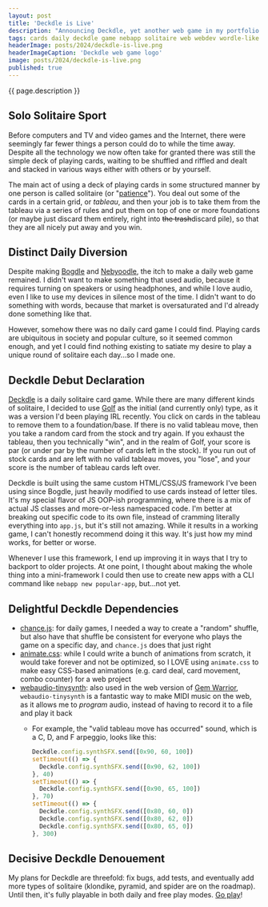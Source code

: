 ```yaml
---
layout: post
title: 'Deckdle is Live'
description: "Announcing Deckdle, yet another web game in my portfolio. Play a daily solitaire card game and try to get the highest score possible."
tags: cards daily deckdle game nebapp solitaire web webdev wordle-like
headerImage: posts/2024/deckdle-is-live.png
headerImageCaption: 'Deckdle web game logo'
image: posts/2024/deckdle-is-live.png
published: true
---
```


{{ page.description }}

<!--more-->

## Solo Solitaire Sport

Before computers and TV and video games and the Internet, there were seemingly far fewer things a person could do to while the time away. Despite all the technology we now often take for granted there was still the simple deck of playing cards, waiting to be shuffled and riffled and dealt and stacked in various ways either with others or by yourself.

The main act of using a deck of playing cards in some structured manner by one person is called solitaire (or "[patience](https://en.wikipedia.org/wiki/Patience_(game))"). You deal out some of the cards in a certain grid, or _tableau_, and then your job is to take them from the tableau via a series of rules and put them on top of one or more foundations (or maybe just discard them entirely, right into ~~the trash~~discard pile), so that they are all nicely put away and you win.

## Distinct Daily Diversion

Despite making [Bogdle](https://bogdle.neb.host) and [Nebyoodle](https://guess.nebyoolae.com), the itch to make a daily web game remained. I didn't want to make something that used audio, because it requires turning on speakers or using headphones, and while I love audio, even I like to use my devices in silence most of the time. I didn't want to do something with words, because that market is oversaturated and I'd already done something like that.

However, somehow there was no daily card game I could find. Playing cards are ubiquitous in society and popular culture, so it seemed common enough, and yet I could find nothing existing to satiate my desire to play a unique round of solitaire each day...so I made one.

## Deckdle Debut Declaration

[Deckdle](https://deckdle.neb.host) is a daily solitaire card game. While there are many different kinds of solitaire, I decided to use [Golf](https://en.wikipedia.org/wiki/Golf_(patience)) as the initial (and currently only) type, as it was a version I'd been playing IRL recently. You click on cards in the tableau to remove them to a foundation/base. If there is no valid tableau move, then you take a random card from the stock and try again. If you exhaust the tableau, then you technically "win", and in the realm of Golf, your score is par (or under par by the number of cards left in the stock). If you run out of stock cards and are left with no valid tableau moves, you "lose", and your score is the number of tableau cards left over.

Deckdle is built using the same custom HTML/CSS/JS framework I've been using since Bogdle, just heavily modified to use cards instead of letter tiles. It's my special flavor of JS OOP-ish programming, where there is a mix of actual JS classes and more-or-less namespaced code. I'm better at breaking out specific code to its own file, instead of cramming literally everything into `app.js`, but it's still not amazing. While it results in a working game, I can't honestly recommend doing it this way. It's just how my mind works, for better or worse.

Whenever I use this framework, I end up improving it in ways that I try to backport to older projects. At one point, I thought about making the whole thing into a mini-framework I could then use to create new apps with a CLI command like `nebapp new popular-app`, but...not yet.

## Delightful Deckdle Dependencies

* [chance.js](https://github.com/chancejs/chancejs): for daily games, I needed a way to create a "random" shuffle, but also have that shuffle be consistent for everyone who plays the game on a specific day, and `chance.js` does that just right
* [animate.css](https://animate.style): while I could write a bunch of animations from scratch, it would take forever and not be optimized, so I LOVE using `animate.css` to make easy CSS-based animations (e.g. card deal, card movement, combo counter) for a web project
* [webaudio-tinysynth](https://github.com/g200kg/webaudio-tinysynth): also used in the web version of [Gem Warrior](https://gw.neb.host), `webaudio-tinysynth` is a fantastic way to make MIDI music on the web, as it allows me to _program_ audio, instead of having to record it to a file and play it back
  * For example, the "valid tableau move has occurred" sound, which is a C, D, and F arpeggio, looks like this:

    ```js
    Deckdle.config.synthSFX.send([0x90, 60, 100])
    setTimeout(() => {
      Deckdle.config.synthSFX.send([0x90, 62, 100])
    }, 40)
    setTimeout(() => {
      Deckdle.config.synthSFX.send([0x90, 65, 100])
    }, 70)
    setTimeout(() => {
      Deckdle.config.synthSFX.send([0x80, 60, 0])
      Deckdle.config.synthSFX.send([0x80, 62, 0])
      Deckdle.config.synthSFX.send([0x80, 65, 0])
    }, 300)
    ```

## Decisive Deckdle Denouement

My plans for Deckdle are threefold: fix bugs, add tests, and eventually add more types of solitaire (klondike, pyramid, and spider are on the roadmap). Until then, it's fully playable in both daily and free play modes. [Go play](https://deckdle.neb.host)!
